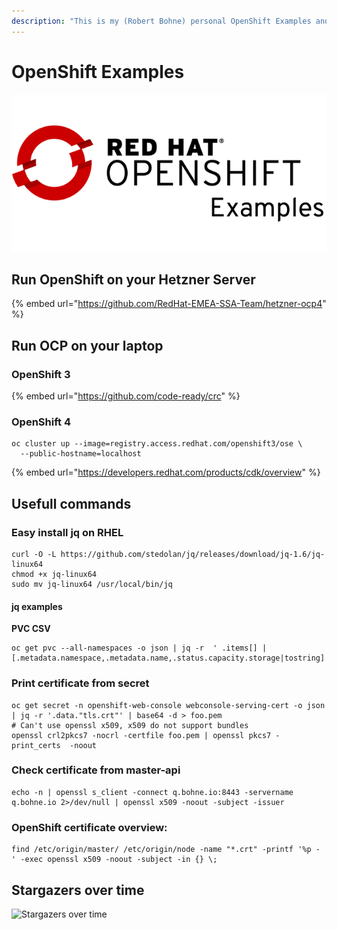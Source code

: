 ```yaml
---
description: "This is my (Robert Bohne) personal OpenShift Examples and Notice collection. ( Including a lot of typos \U0001F609)"
---
```


# OpenShift Examples



![](.gitbook/assets/d6161780-e9e7-11e9-9865-0678be38bf7f.png)

## Run OpenShift on your Hetzner Server

{% embed url="https://github.com/RedHat-EMEA-SSA-Team/hetzner-ocp4" %}

## Run OCP on your laptop

### OpenShift 3

{% embed url="https://github.com/code-ready/crc" %}

### OpenShift 4

```text
oc cluster up --image=registry.access.redhat.com/openshift3/ose \
  --public-hostname=localhost
```

{% embed url="https://developers.redhat.com/products/cdk/overview" %}

## Usefull commands

### Easy install jq on RHEL

```text
curl -O -L https://github.com/stedolan/jq/releases/download/jq-1.6/jq-linux64
chmod +x jq-linux64
sudo mv jq-linux64 /usr/local/bin/jq
```

#### jq examples

**PVC CSV**

```text
oc get pvc --all-namespaces -o json | jq -r  ' .items[] |  [.metadata.namespace,.metadata.name,.status.capacity.storage|tostring]|@csv'
```

### Print certificate from secret

```text
oc get secret -n openshift-web-console webconsole-serving-cert -o json | jq -r '.data."tls.crt"' | base64 -d > foo.pem
# Can't use openssl x509, x509 do not support bundles
openssl crl2pkcs7 -nocrl -certfile foo.pem | openssl pkcs7 -print_certs  -noout
```

### Check certificate from master-api

```text
echo -n | openssl s_client -connect q.bohne.io:8443 -servername q.bohne.io 2>/dev/null | openssl x509 -noout -subject -issuer
```

### OpenShift certificate overview:

```text
find /etc/origin/master/ /etc/origin/node -name "*.crt" -printf '%p - ' -exec openssl x509 -noout -subject -in {} \;
```

## Stargazers over time

![Stargazers over time](https://starcharts.herokuapp.com/rbo/openshift-examples.svg)

